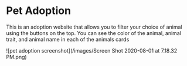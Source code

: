 # Pet Adoption
<p>This is an adoption website that allows you to filter your choice of animal using the buttons on the top. You can see the color of the animal, animal trait, and animal name in each of the animals cards</p>
![pet adoption screenshot](/images/Screen Shot 2020-08-01 at 7.18.32 PM.png)
